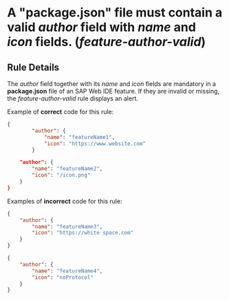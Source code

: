 # A "package.json" file must contain a valid _author_ field with _name_ and _icon_ fields. (_feature-author-valid_)

## Rule Details

The _author_ field together with its _name_ and _icon_ fields are mandatory in a **package.json** file of an SAP Web IDE feature. If they are invalid or missing, the _feature-author-valid_ rule displays an alert.

Example of **correct** code for this rule:

```json
{
        "author": {
			"name": "featureName1",
			"icon": "https://www.website.com"
		}
```

```json
	"author": {
		"name": "featureName2",
		"icon": "/icon.png"
	}
}
```

Examples of **incorrect** code for this rule:

```json
{
	"author": {
		"name": "featureName3",
		"icon": "https://white space.com"
	}
}
```

```json
{
	"author": {
		"name": "featureName4",
		"icon": "noProtocol"
	}
}
```
